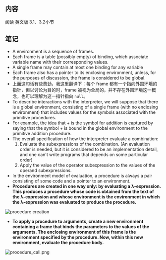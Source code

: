 ## 内容

阅读 英文版 3.1、3.2小节

## 笔记

- A environment is a sequence of frames.
- Each frame is a table (possibly empty) of binding, which associate variable name with their corresponding values.
- A single frame may contain at most one binding for any variable
- Each frame also has a pointer to its enclosing environment, unless, for the purposes of discussion, the frame is considered to be global.
- 上面这句话有些费劲，我这里翻译下：每个 frame 都有一个指向外围环境的指针，但以讨论为目的时，frame 被视为全局的，并不存在外围环境这一概念，也可以理解为这一指针指向 `null`。
- To describe interactions with the interpreter, we will suppose that there is a global environment, consisting of a single frame (with no enclosing environment) that includes values for the symbols associated with the primitive procedures. 
- For example, the idea that + is the symbol for addition is captured by saying that the symbol + is bound in the global environment to the primitive addition procedure.
- The overall specification of how the interpreter evaluate a combination:
  1. Evaluate the subexpressions of the combination. (An evaluation order is needed, but it is considered to be an implementation detail, and one can't write programs that depends on some particular order) 
  2. Apply the value of the operator subexpression to the values of the operand subexpressions.
- In the environment model of evaluation, a procedure is always a pair consisting of some code and a pointer to an environment.  
- **Procedures are created in one way only: by evaluating a λ-expression. This produces a procedure whose code is obtained from the text of the λ-expression and whose environment is the environment in which the λ-expression was evaluated to produce the procedure.**

<img src="https://img.alicdn.com/imgextra/i3/581166664/TB2Yf7ufVXXXXcnXpXXXXXXXXXX_!!581166664.png" alt="procedure creation"/>

- **To apply a procedure to arguments, create a new environment containing a frame that binds the parameters to the values of the arguments. The enclosing environment of this frame is the environment specified by the procedure. Now, within this new environment, evaluate the procedure body.**

<img src="https://img.alicdn.com/imgextra/i4/581166664/TB2PdMMfVXXXXclXXXXXXXXXXXX_!!581166664.png" alt=" procedure_call.png"/>